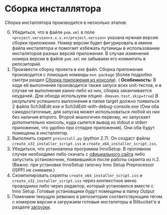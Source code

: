 # Сборка инсталлятора

Сборка инсталлятора производится в несколько этапов: 

0. Убедиться, что в файле `pom.xml` в поле `<project.version>x.x.x.x</project.version>` указана нужная версия сборки приложения. Номер версии будет фигурировать в имени файла инсталятора и помогает  избежать путаницы в использовании инсталяторов разных версий приложения. В случае изменения номера версии в файле `pom.xml` не забываем его коммитить в репозиторий.
1. Произвести сборку проекта в *exe* файл. Сборка приложения производится с помощью команды `mvn package` (более подробно смотри раздел [Сборка приложения из консоли](build_editor.md)). 
( **Особенность:** В ходе её выполнения производится также запуск всех unit-тестов, и в случае не выполнения каких-либо из них, сборка заканчивается неудачей. Для обхода используем опцию `-Dmaven.test.skip=true`)  В результате успешного выполнения в папке target должно появиться 2 файла Sch3dEdit.exe и Sch3dEdit-with-debug-console.exe (Они оба самодостаточные, для запуска может использоваться любой из них без наличия второго. Второй аналогичен первому, но запускает дополнительно консоль, куда сыпется вывод из stdout и stderr приложения, что удобно при отладке приложения). Они оба будут помещены в инсталлятор.
2. Выполнить скрипт `preinstall.py` (python 2.7). Он создаст файлы `create_x32_installer_script.iss` и `create_x64_installer_script.iss`.
3. Убедиться, что установлена программа InnoSetup. В противном случае необходимо либо скачать с [официального сайта](http://www.jrsoftware.org/isdl.php) либо запустить установочник, появившийся после работы скрипта из п.2. (Важно: при установке InnoSetup галочку Inno Setup Preprocessor (ISPP) не снимаем.)
4. Скомпилировать скрипты `create_x64_installer_script.iss` и `create_x32_installer_script.iss` через контекстное меню проводника либо через редактор, который установился вместе с Inno Setup. Готовые установщики будут помещены в папку *Output*
5. Помечаем текущую ревизию в репозитории соответствующим тегом с номером версии и загружаем готовые инсталяторы в Bitbucket'е в разделе [загрузки](https://bitbucket.org/lwdg/sch3dedit/downloads).